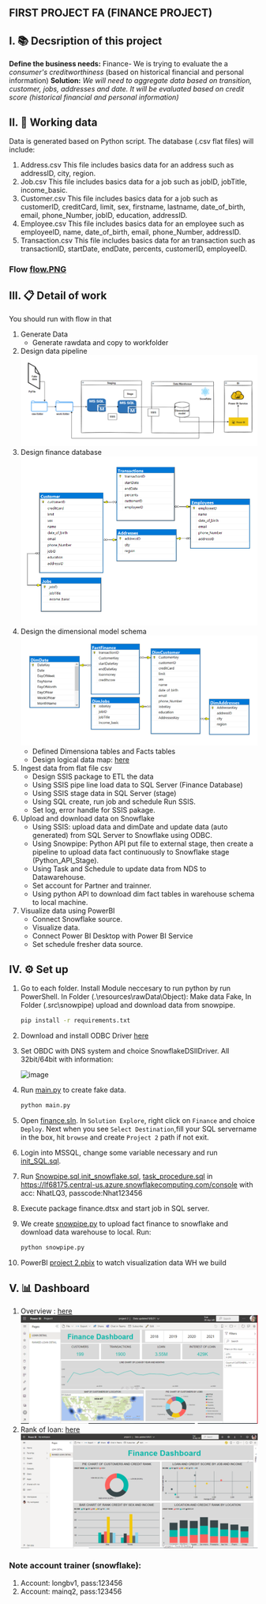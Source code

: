 ## FIRST PROJECT FA (FINANCE PROJECT)

## I. 📚 Decsription of this project

**Define the business needs:** 
Finance- We is trying to evaluate the a *consumer's creditworthiness* (based on historical financial and personal information)
**Solution:**
*We will need to aggregate data based on *transition*, *customer*, *jobs*, *addresses* and *date*. It will be evaluated based on *credit score* (historical financial and personal information)*

## II. 🧰 Working data

Data is generated based on Python script. The database (.csv flat files) will include:
1. Address.csv
	This file includes basics data for an address such as addressID, city, region.
2. Job.csv
	This file includes basics data for a job such as jobID, jobTitle, income_basic.
3. Customer.csv
	This file includes basics data for a job such as customerID, creditCard, limit, sex, firstname, lastname, date_of_birth, email, phone_Number, jobID, education, addressID.
4. Employee.csv
	This file includes basics data for an employee such as employeeID, name, date_of_birth, email, phone_Number, addressID.
5. Transaction.csv
	This file includes basics data for an transaction such as transactionID, startDate, endDate, percents, customerID, employeeID.
### Flow [flow.PNG](./docs/flow.PNG)
## III. 📋 Detail of work
You should run with flow in that
1. Generate Data
    - Generate rawdata and copy to workfolder
2. Design data pipeline ![data_pipeline](./docs/data_pipeline.png)
3. Design finance database ![finance_database](./docs/finance_database.png)
4. Design the dimensional model schema ![Finance_DW](./docs/Finance_DW.png)
    - Defined Dimensiona tables and Facts tables
    - Design logical data map: [here]()
5. Ingest data from flat file csv
    -  Design SSIS package to ETL the data
    -  Using SSIS pipe line load data to SQL Server (Finance Database)
    -  Using SSIS stage data in SQL Server (stage)
    -  Using SQL create, run job and schedule Run SSIS.
    -  Set log, error handle for SSIS pakage. 
6. Upload and download data on Snowflake
    -  Using SSIS: upload data and dimDate and update data (auto generated) from SQL Server to Snowflake using ODBC.
    -  Using Snowpipe: Python API put file to external stage, then create a pipeline to upload data fact continuously to Snowflake stage (Python_API_Stage).
    -  Using Task and Schedule to update data from NDS to Datawarehouse.
    -  Set account for Partner and trainner.
    -  Using python API to download dim fact tables in warehouse schema to local machine.
7. Visualize data using PowerBI
   -   Connect Snowflake source.
   -   Visualize data.
   -   Connect Power BI Desktop with Power BI Service
   -   Set schedule fresher data source.

## IV. ⚙ Set up
1. Go to each folder. Install Module neccesary to run python by run PowerShell. In Folder (.\resources\rawData\Object): 
   Make data Fake, In Folder (.src\snowpipe) upload and download data from snowpipe.
   ```bash  
   pip install -r requirements.txt 
   ```

2. Download and install ODBC Driver [here](https://sfc-repo.snowflakecomputing.com/odbc/win64/latest/index.html)

3. Set OBDC with DNS system and choice SnowflakeDSIIDriver. All 32bit/64bit with information:

   ![image](https://user-images.githubusercontent.com/62283838/132566264-f14e4eff-4468-4034-a4bb-fdeeefb5c8ef.png)

4. Run [main.py](.\resources\rawData\Object) to create fake data.
   ```bash  
   python main.py
   ```

5. Open [finance.sln](./resources/Solution-SSIS/finance.sln). In `Solution Explore`, right click on `Finance` and choice `Deploy`. 
   Next when you see `Select Destination`,fill your SQL servername in the box, hit `browse` and create `Project 2` path if not exit.

6. Login into MSSQL, change some variable necessary and run [init_SQL.sql](./src/mssql/init_SQL.sql). 
7. Run [Snowpipe.sql](./src/snowflake/Snowpipe.sql),[init_snowflake.sql](./src/snowflake/init_snowflake.sql), [task_procedure.sql](./src/snowflake/task_procedure.sql) in https://lf68175.central-us.azure.snowflakecomputing.com/console with acc: NhatLQ3, passcode:Nhat123456
8. Execute package finance.dtsx and start job in SQL server.
9. We create [snowpipe.py](./src/snowpipe/snowpipe.py) to upload fact finance to snowflake and download data warehouse to local. Run:
   ```bash  
   python snowpipe.py
   ```
10. PowerBI [project 2.pbix](./powerBI/project%202.pbix) to watch visualization data WH we build 

## V. 📊 Dashboard
1. Overview : [here](https://app.powerbi.com/view?r=eyJrIjoiMThmNjQ5N2MtZDYyMy00YzE2LThlNjctOWMzNGEzMGY3ZjAzIiwidCI6ImYwMWU5MzBhLWI1MmUtNDJiMS1iNzBmLWE4ODgyYjVkMDQzYiIsImMiOjEwfQ%3D%3D&pageName=ReportSectionfd6c4f8a7b4196007673)
![DASHBOARD](./powerBI/dashboard1.PNG)
2. Rank of loan: [here](https://app.powerbi.com/view?r=eyJrIjoiMThmNjQ5N2MtZDYyMy00YzE2LThlNjctOWMzNGEzMGY3ZjAzIiwidCI6ImYwMWU5MzBhLWI1MmUtNDJiMS1iNzBmLWE4ODgyYjVkMDQzYiIsImMiOjEwfQ%3D%3D&pageName=ReportSectionfd6c4f8a7b4196007673)
![DASHBOARD2](./powerBI/ranked-loan-detail.png)


### Note account trainer (snowflake):
1. Account: longbv1, pass:123456
2. Account: mainq2, pass:123456
